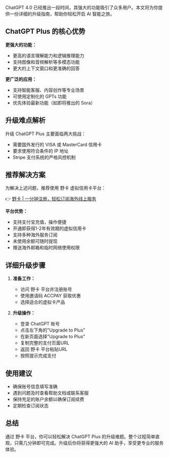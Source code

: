 ChatGPT 4.0 已经推出一段时间，其强大的功能吸引了众多用户。本文将为你提供一份详细的升级指南，帮助你轻松开启 AI 智能之旅。

## ChatGPT Plus 的核心优势

**更强大的功能：**
- 更高的语言理解能力和逻辑推理能力
- 支持图像和音频解析等多模态功能
- 更大的上下文窗口和更准确的回答

**更广泛的应用：**
- 支持智能客服、内容创作等专业场景
- 可使用定制化的 GPTs 功能
- 优先体验最新功能（如即将推出的 Sora）

## 升级难点解析

升级 ChatGPT Plus 主要面临两大挑战：
- 需要国外发行的 VISA 或 MasterCard 信用卡
- 要求使用符合条件的 IP 地址
- Stripe 支付系统的严格风控机制

## 推荐解决方案

为解决上述问题，推荐使用 野卡 虚拟信用卡平台：

👉 [野卡 | 一分钟注册，轻松订阅海外线上服务](https://bit.ly/bewildcard)

**平台优势：**
- 支持支付宝充值，操作便捷
- 开通即获得1-2年有效期的虚拟信用卡
- 支持多种海外服务订阅
- 未使用余额可随时提现
- 赠送海外邮箱和临时网络使用权限

## 详细升级步骤

1. **准备工作：**
   - 访问 野卡 平台并注册账号
   - 使用邀请码 ACCPAY 获取优惠
   - 选择适合的虚拟卡产品

2. **升级操作：**
   - 登录 ChatGPT 账号
   - 点击左下角的"Upgrade to Plus"
   - 在新页面选择"Upgrade to Plus"
   - 复制完整的支付页面URL
   - 返回 野卡 平台粘贴URL
   - 按照提示完成支付

## 使用建议

- 确保账号信息填写准确
- 遇到问题及时查看帮助文档或联系客服
- 保持充足的账户余额以确保订阅续费
- 定期检查订阅状态

## 总结

通过 野卡 平台，你可以轻松解决 ChatGPT Plus 的升级难题。整个过程简单直观，只需几分钟即可完成。升级后你将获得更强大的 AI 助手，享受更专业的服务体验。